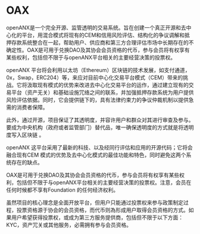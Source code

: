 # OAX

openANX是一个完全开源、监管透明的交易系统。旨在创建⼀个真正开源和去中⼼化的平台，⽤混合模式将现有的CEM和信⽤⻛险评估、结构化的争议调解和抵押存款系统整合在⼀起，帮助⽤户、供应商和第三⽅合理评估市场中⻓期存在的不确定性。OAX是可⽤于兑换DAO及其协会会员资格的代币，参与会员将有权享有某些权利，包括但不限于与openANX平台相关的主要经营决策的投票权。

openANX 平台将会利⽤以太坊（Ethereum）区块链的技术发展，如⽀付通道，0x，Swap，ERC204）等，来应对目前中⼼化交易平台模式（CEM）带来的挑战。它将汲取现有模式的优势来改进去中⼼化交易平台的运作，通过建⽴现有的交易平台（资产无关）和基础设施⺴络之间的联系，并加强抵押存款系统为⽤户提供⻛险评估依据。同时，它会提供链下的，具有法律约束⼒的争议仲裁机制以提供急需的消费者保障。

此外，通过开源，项目保证了其透明度，并容许⽤户和群众对其进⾏审查及参与。要成为中央机构（政府或者监管部⻔）替代品，唯⼀确保透明度的⽅式就是将透明度写⼊区块链 。

openANX 这平台采⽤了最新的科技、以及经同⾏评估和应⽤的开源代码；它将会融合现有CEM 模式的优势及去中⼼化模式的最佳功能和特⾊，同时避免这两个系统存在的缺点。

OAX是可⽤于兑换DAO及其协会会员资格的代币，参与会员将有权享有某些权利，包括但不限于与openANX平台相关的主要经营决策的投票权。注意，会员在任何时候都不享有Foundation 的任何经济权利。

虽然项目的核⼼理念是全⾯开放平台，但⽤户只能通过投票权来参与政策制定过程，投票资格源于协会的会员资格，⽽代币则為形成⽤户取得会员资格的⽅式。如果⽤户希望获得投票权，或成为第三⽅服务提供商，包括但不限于以下⽅⾯：KYC，资产⺴关或其他服务，必需拥有参与会员资格。
